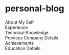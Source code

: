 # personal-blog

About My Self <br>
Experience <br>
Technical Knowledge <br>
Previous Company Details <br>
Achievements <br>
Education Details. <br>
